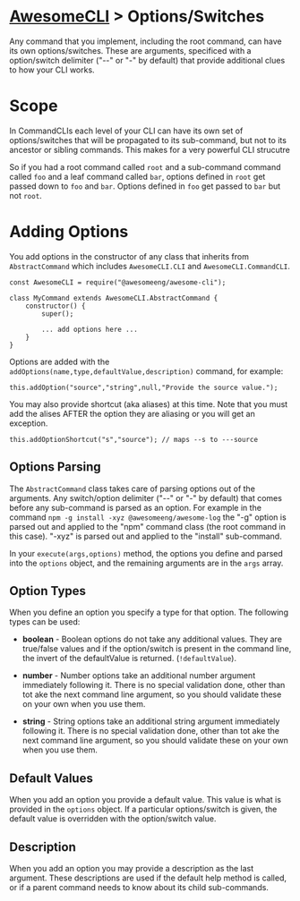 # [AwesomeCLI](../README.md) > Options/Switches

Any command that you implement, including the root command, can have its own options/switches. These are arguments, specificed with a option/switch delimiter ("--" or "-" by default) that provide additional clues to how your CLI works.

# Scope

In CommandCLIs each level of your CLI can have its own set of options/switches that will be propagated to its sub-command, but not to its ancestor or sibling commands.  This makes for a very powerful CLI strucutre

So if you had a root command called `root` and a sub-command command called `foo` and a leaf command called `bar`, options defined in `root` get passed down to `foo` and `bar`. Options defined in `foo` get passed to `bar` but not `root`.

# Adding Options

You add options in the constructor of any class that inherits from `AbstractCommand` which includes `AwesomeCLI.CLI` and `AwesomeCLI.CommandCLI`.

```
const AwesomeCLI = require("@awesomeeng/awesome-cli");

class MyCommand extends AwesomeCLI.AbstractCommand {
	constructor() {
		super();

		... add options here ...
	}
}
```

Options are added with the `addOptions(name,type,defaultValue,description)` command, for example:

```
this.addOption("source","string",null,"Provide the source value.");
```

You may also provide shortcut (aka aliases) at this time. Note that you must add the alises AFTER the option they are aliasing or you will get an exception.

```
this.addOptionShortcut("s","source"); // maps --s to ---source
```

## Options Parsing

The `AbstractCommand` class takes care of parsing options out of the arguments.  Any switch/option delimiter ("--" or "-" by default) that comes before any sub-command is parsed as an option.  For example in the command `npm -g install -xyz @awesomeeng/awesome-log` the "-g" option is parsed out and applied to the "npm" command class (the root command in this case). "-xyz" is parsed out and applied to the "install" sub-command.

In your `execute(args,options)` method, the options you define and parsed into the `options` object, and the remaining arguments are in the `args` array.

## Option Types

When you define an option you specify a type for that option.  The following types can be used:

 - **boolean** - Boolean options do not take any additional values. They are true/false values and if the option/switch is present in the command line, the invert of the defaultValue is returned. (`!defaultValue`).

 - **number** - Number options take an additional number argument immediately following it. There is no special validation done, other than tot ake the next command line argument, so you should validate these on your own when you use them.

 - **string** - String options take an additional string argument immediately following it. There is no special validation done, other than tot ake the next command line argument, so you should validate these on your own when you use them.

## Default Values

When you add an option you provide a default value. This value is what is provided in the `options` object. If a particular options/switch is given, the default value is overridden with the option/switch value.

## Description

When you add an option you may provide a description as the last argument. These descriptions are used if the default help method is called, or if a parent command needs to know about its child sub-commands.
